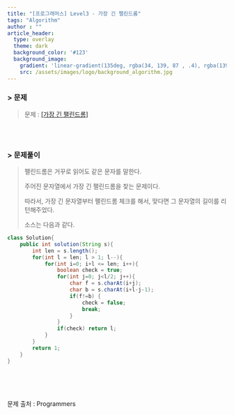 ```yaml
---
title: "[프로그래머스] Level3 - 가장 긴 팰린드롬"
tags: "Algorithm"
author : ""
article_header:
  type: overlay
  theme: dark
  background_color: '#123'
  background_image:
    gradient: 'linear-gradient(135deg, rgba(34, 139, 87 , .4), rgba(139, 34, 139, .4))'
    src: /assets/images/logo/background_algorithm.jpg
---
```


### > 문제

> 문제 : [[가장 긴 팰린드롬]](https://programmers.co.kr/learn/courses/30/lessons/12904)

<br>

<br>

### > 문제풀이

> 팰린드롬은 거꾸로 읽어도 같은 문자를 말한다.
>
> 주어진 문자열에서 가장 긴 팰린드롬을 찾는 문제이다.
>
> 따라서, 가장 긴 문자열부터 팰린드롬 체크를 해서, 맞다면 그 문자열의 길이를 리턴해주었다.
>
> 소스는 다음과 같다.

```java
class Solution{
    public int solution(String s){
        int len = s.length();
        for(int l = len; l > 1; l--){
            for(int i=0; i+l <= len; i++){
                boolean check = true;
                for(int j=0; j<l/2; j++){
                    char f = s.charAt(i+j);
                    char b = s.charAt(i+l-j-1);
                    if(f!=b) {
                        check = false;
                        break;
                    }
                }
                if(check) return l;
            }
        }
        return 1;
    }
}
```



<br/>

<br/>

<br/>

문제 출처 : Programmers

<br/>

<br/>

<br/>